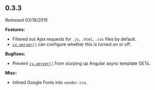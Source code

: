 ## 0.3.3

*Released 03/18/2015*

**Features:**

 - Filtered out Ajax requests for `.js`, `.html`, `.css` files by default.
 - [`cy.server()`](/api/commands/server) can configure whether this is turned on or off.

**Bugfixes:**

 - Prevent [`cy.server()`](/api/commands/server) from slurping up Angular async template GETs.

**Misc:**

 - Inlined Google Fonts into `vendor.css`.

